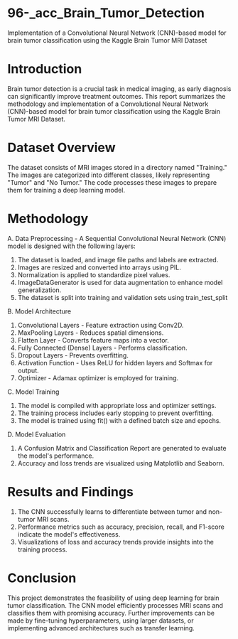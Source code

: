 # 96-_acc_Brain_Tumor_Detection
Implementation of a Convolutional Neural Network (CNN)-based model for brain tumor classification using the Kaggle Brain Tumor MRI Dataset

# Introduction

Brain tumor detection is a crucial task in medical imaging, as early diagnosis can significantly improve treatment outcomes. This report summarizes the methodology and implementation of a Convolutional Neural Network (CNN)-based model for brain tumor classification using the Kaggle Brain Tumor MRI Dataset.

# Dataset Overview

The dataset consists of MRI images stored in a directory named "Training." The images are categorized into different classes, likely representing "Tumor" and "No Tumor." The code processes these images to prepare them for training a deep learning model.

# Methodology

A. Data Preprocessing - A Sequential Convolutional Neural Network (CNN) model is designed with the following layers:

1. The dataset is loaded, and image file paths and labels are extracted.
2. Images are resized and converted into arrays using PIL.
3. Normalization is applied to standardize pixel values.
4. ImageDataGenerator is used for data augmentation to enhance model generalization.
5. The dataset is split into training and validation sets using train_test_split
   
B. Model Architecture

1. Convolutional Layers - Feature extraction using Conv2D.
2. MaxPooling Layers - Reduces spatial dimensions.
3. Flatten Layer - Converts feature maps into a vector.
4. Fully Connected (Dense) Layers - Performs classification.
5. Dropout Layers - Prevents overfitting.
6. Activation Function - Uses ReLU for hidden layers and Softmax for output.
7. Optimizer - Adamax optimizer is employed for training.

C. Model Training

1. The model is compiled with appropriate loss and optimizer settings.
2. The training process includes early stopping to prevent overfitting.
3. The model is trained using fit() with a defined batch size and epochs.

D. Model Evaluation

1. A Confusion Matrix and Classification Report are generated to evaluate the model's performance.
2. Accuracy and loss trends are visualized using Matplotlib and Seaborn.

# Results and Findings

1. The CNN successfully learns to differentiate between tumor and non-tumor MRI scans.
2. Performance metrics such as accuracy, precision, recall, and F1-score indicate the model's effectiveness.
3. Visualizations of loss and accuracy trends provide insights into the training process.

# Conclusion

This project demonstrates the feasibility of using deep learning for brain tumor classification. The CNN model efficiently processes MRI scans and classifies them with promising accuracy. Further improvements can be made by fine-tuning hyperparameters, using larger datasets, or implementing advanced architectures such as transfer learning.
